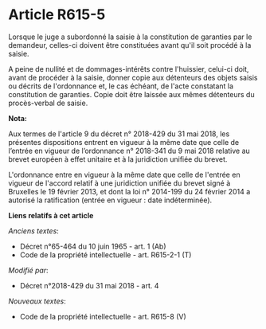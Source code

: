 # Article R615-5

Lorsque le juge a subordonné la saisie à la constitution de garanties par le demandeur, celles-ci doivent être constituées
avant qu'il soit procédé à la saisie. 

A peine de nullité et de dommages-intérêts contre l'huissier, celui-ci doit, avant de procéder à la saisie, donner copie aux
détenteurs des objets saisis ou décrits de l'ordonnance et, le cas échéant, de l'acte constatant la constitution de
garanties. Copie doit être laissée aux mêmes détenteurs du procès-verbal de saisie.

**Nota:**

Aux termes de l'article 9 du décret n° 2018-429 du 31 mai 2018, les présentes dispositions entrent en vigueur à la même date
que celle de l’entrée en vigueur de l’ordonnance n° 2018-341 du 9 mai 2018 relative au brevet européen à effet unitaire et à
la juridiction unifiée du brevet.

L'ordonnance entre en vigueur à la même date que celle de l'entrée en vigueur de l'accord relatif à une juridiction unifiée
du brevet signé à Bruxelles le 19 février 2013, et dont la loi n° 2014-199 du 24 février 2014 a autorisé la ratification
(entrée en vigueur : date indéterminée).

**Liens relatifs à cet article**

_Anciens textes_:

  - Décret n°65-464 du 10 juin 1965 - art. 1 (Ab)
  - Code de la propriété intellectuelle - art. R615-2-1 (T)

_Modifié par_:

  - Décret n°2018-429 du 31 mai 2018 - art. 4

_Nouveaux textes_:

  - Code de la propriété intellectuelle - art. R615-8 (V)
